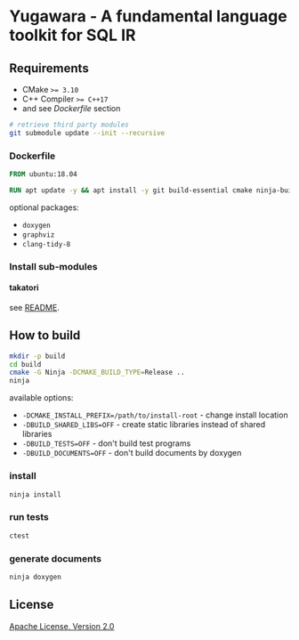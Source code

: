# Yugawara - A fundamental language toolkit for SQL IR

## Requirements

* CMake `>= 3.10`
* C++ Compiler `>= C++17`
* and see *Dockerfile* section

```sh
# retrieve third party modules
git submodule update --init --recursive
```

### Dockerfile

```dockerfile
FROM ubuntu:18.04

RUN apt update -y && apt install -y git build-essential cmake ninja-build
```

optional packages:

* `doxygen`
* `graphviz`
* `clang-tidy-8`

### Install sub-modules

#### takatori

see [README](third_party/takatori/README.md).

## How to build

```sh
mkdir -p build
cd build
cmake -G Ninja -DCMAKE_BUILD_TYPE=Release ..
ninja
```

available options:

* `-DCMAKE_INSTALL_PREFIX=/path/to/install-root` - change install location
* `-DBUILD_SHARED_LIBS=OFF` - create static libraries instead of shared libraries
* `-DBUILD_TESTS=OFF` - don't build test programs
* `-DBUILD_DOCUMENTS=OFF` - don't build documents by doxygen

### install

```sh
ninja install
```

### run tests

```sh
ctest
```

### generate documents

```sh
ninja doxygen
```

## License

[Apache License, Version 2.0](http://www.apache.org/licenses/LICENSE-2.0)
